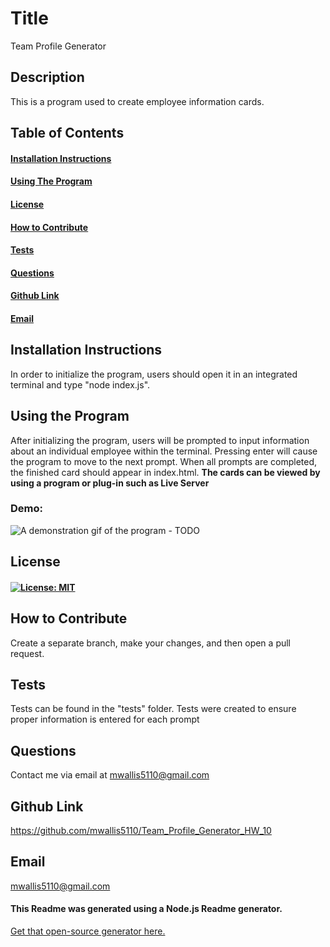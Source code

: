 # Title

Team Profile Generator

## Description

This is a program used to create employee information cards.

## Table of Contents

#### [Installation Instructions](#installation-instructions)<br>

#### [Using The Program](#using-the-program)<br>

#### [License](#license)<br>

#### [How to Contribute](#how-to-contribute)<br>

#### [Tests](#tests)<br>

#### [Questions](#questions)<br>

#### [Github Link](#github-link)<br>

#### [Email](#email)<br>

## Installation Instructions

In order to initialize the program, users should open it in an integrated terminal and type "node index.js".

## Using the Program

After initializing the program, users will be prompted to input information about an individual employee within the terminal. Pressing enter will cause the program to move to the next prompt. When all prompts are completed, the finished card should appear in index.html. <b>The cards can be viewed by using a program or plug-in such as Live Server</b>

### Demo:

![A demonstration gif of the program](Screencast_Demo.gif) - TODO

## License

#### [![License: MIT](https://img.shields.io/badge/License-MIT-yellow.svg)](https://opensource.org/licenses/MIT)

## How to Contribute

Create a separate branch, make your changes, and then open a pull request.

## Tests

Tests can be found in the "tests" folder. Tests were created to ensure proper information is entered for each prompt

## Questions

Contact me via email at mwallis5110@gmail.com

## Github Link

https://github.com/mwallis5110/Team_Profile_Generator_HW_10

## Email

mwallis5110@gmail.com

#### This Readme was generated using a Node.js Readme generator.

[Get that open-source generator here.](git@github.com:mwallis5110/Readme_Generator_HW_09.git)
